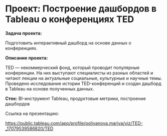 # Проект: Построение дашбордов в Tableau о конференциях TED

__Задача проекта:__

Подготовить интерактивный дашборд на основе данных о конференциях. 

__Описание проекта:__

TED  — некоммерческий фонд, который проводит популярные конференции. На них выступают специалисты из разных областей и читают лекции на актуальные социальные, культурные и научные темы. Проведено исследование истории TED-конференций и создан дашборд в Tableau на основе полученных данных.

__Стек:__  BI-инструмент Tableau, продуктовые метрики, построение дашбордов

Ссылка на презентацию:

<https://public.tableau.com/app/profile/polivanova.mariya/viz/TED-_17079539586820/TED>
